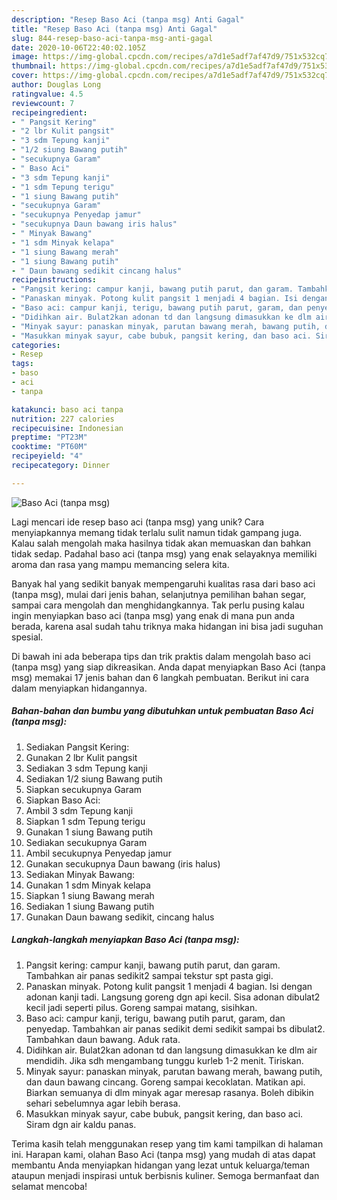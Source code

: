 ```yaml
---
description: "Resep Baso Aci (tanpa msg) Anti Gagal"
title: "Resep Baso Aci (tanpa msg) Anti Gagal"
slug: 844-resep-baso-aci-tanpa-msg-anti-gagal
date: 2020-10-06T22:40:02.105Z
image: https://img-global.cpcdn.com/recipes/a7d1e5adf7af47d9/751x532cq70/baso-aci-tanpa-msg-foto-resep-utama.jpg
thumbnail: https://img-global.cpcdn.com/recipes/a7d1e5adf7af47d9/751x532cq70/baso-aci-tanpa-msg-foto-resep-utama.jpg
cover: https://img-global.cpcdn.com/recipes/a7d1e5adf7af47d9/751x532cq70/baso-aci-tanpa-msg-foto-resep-utama.jpg
author: Douglas Long
ratingvalue: 4.5
reviewcount: 7
recipeingredient:
- " Pangsit Kering"
- "2 lbr Kulit pangsit"
- "3 sdm Tepung kanji"
- "1/2 siung Bawang putih"
- "secukupnya Garam"
- " Baso Aci"
- "3 sdm Tepung kanji"
- "1 sdm Tepung terigu"
- "1 siung Bawang putih"
- "secukupnya Garam"
- "secukupnya Penyedap jamur"
- "secukupnya Daun bawang iris halus"
- " Minyak Bawang"
- "1 sdm Minyak kelapa"
- "1 siung Bawang merah"
- "1 siung Bawang putih"
- " Daun bawang sedikit cincang halus"
recipeinstructions:
- "Pangsit kering: campur kanji, bawang putih parut, dan garam. Tambahkan air panas sedikit2 sampai tekstur spt pasta gigi."
- "Panaskan minyak. Potong kulit pangsit 1 menjadi 4 bagian. Isi dengan adonan kanji tadi. Langsung goreng dgn api kecil. Sisa adonan dibulat2 kecil jadi seperti pilus. Goreng sampai matang, sisihkan."
- "Baso aci: campur kanji, terigu, bawang putih parut, garam, dan penyedap. Tambahkan air panas sedikit demi sedikit sampai bs dibulat2. Tambahkan daun bawang. Aduk rata."
- "Didihkan air. Bulat2kan adonan td dan langsung dimasukkan ke dlm air mendidih. Jika sdh mengambang tunggu kurleb 1-2 menit. Tiriskan."
- "Minyak sayur: panaskan minyak, parutan bawang merah, bawang putih, dan daun bawang cincang. Goreng sampai kecoklatan. Matikan api. Biarkan semuanya di dlm minyak agar meresap rasanya. Boleh dibikin sehari sebelumnya agar lebih berasa."
- "Masukkan minyak sayur, cabe bubuk, pangsit kering, dan baso aci. Siram dgn air kaldu panas."
categories:
- Resep
tags:
- baso
- aci
- tanpa

katakunci: baso aci tanpa 
nutrition: 227 calories
recipecuisine: Indonesian
preptime: "PT23M"
cooktime: "PT60M"
recipeyield: "4"
recipecategory: Dinner

---
```



![Baso Aci (tanpa msg)](https://img-global.cpcdn.com/recipes/a7d1e5adf7af47d9/751x532cq70/baso-aci-tanpa-msg-foto-resep-utama.jpg)

Lagi mencari ide resep baso aci (tanpa msg) yang unik? Cara menyiapkannya memang tidak terlalu sulit namun tidak gampang juga. Kalau salah mengolah maka hasilnya tidak akan memuaskan dan bahkan tidak sedap. Padahal baso aci (tanpa msg) yang enak selayaknya memiliki aroma dan rasa yang mampu memancing selera kita.

Banyak hal yang sedikit banyak mempengaruhi kualitas rasa dari baso aci (tanpa msg), mulai dari jenis bahan, selanjutnya pemilihan bahan segar, sampai cara mengolah dan menghidangkannya. Tak perlu pusing kalau ingin menyiapkan baso aci (tanpa msg) yang enak di mana pun anda berada, karena asal sudah tahu triknya maka hidangan ini bisa jadi suguhan spesial.




Di bawah ini ada beberapa tips dan trik praktis dalam mengolah baso aci (tanpa msg) yang siap dikreasikan. Anda dapat menyiapkan Baso Aci (tanpa msg) memakai 17 jenis bahan dan 6 langkah pembuatan. Berikut ini cara dalam menyiapkan hidangannya.

<!--inarticleads1-->

##### Bahan-bahan dan bumbu yang dibutuhkan untuk pembuatan Baso Aci (tanpa msg):

1. Sediakan  Pangsit Kering:
1. Gunakan 2 lbr Kulit pangsit
1. Sediakan 3 sdm Tepung kanji
1. Sediakan 1/2 siung Bawang putih
1. Siapkan secukupnya Garam
1. Siapkan  Baso Aci:
1. Ambil 3 sdm Tepung kanji
1. Siapkan 1 sdm Tepung terigu
1. Gunakan 1 siung Bawang putih
1. Sediakan secukupnya Garam
1. Ambil secukupnya Penyedap jamur
1. Gunakan secukupnya Daun bawang (iris halus)
1. Sediakan  Minyak Bawang:
1. Gunakan 1 sdm Minyak kelapa
1. Siapkan 1 siung Bawang merah
1. Sediakan 1 siung Bawang putih
1. Gunakan  Daun bawang sedikit, cincang halus




<!--inarticleads2-->

##### Langkah-langkah menyiapkan Baso Aci (tanpa msg):

1. Pangsit kering: campur kanji, bawang putih parut, dan garam. Tambahkan air panas sedikit2 sampai tekstur spt pasta gigi.
1. Panaskan minyak. Potong kulit pangsit 1 menjadi 4 bagian. Isi dengan adonan kanji tadi. Langsung goreng dgn api kecil. Sisa adonan dibulat2 kecil jadi seperti pilus. Goreng sampai matang, sisihkan.
1. Baso aci: campur kanji, terigu, bawang putih parut, garam, dan penyedap. Tambahkan air panas sedikit demi sedikit sampai bs dibulat2. Tambahkan daun bawang. Aduk rata.
1. Didihkan air. Bulat2kan adonan td dan langsung dimasukkan ke dlm air mendidih. Jika sdh mengambang tunggu kurleb 1-2 menit. Tiriskan.
1. Minyak sayur: panaskan minyak, parutan bawang merah, bawang putih, dan daun bawang cincang. Goreng sampai kecoklatan. Matikan api. Biarkan semuanya di dlm minyak agar meresap rasanya. Boleh dibikin sehari sebelumnya agar lebih berasa.
1. Masukkan minyak sayur, cabe bubuk, pangsit kering, dan baso aci. Siram dgn air kaldu panas.




Terima kasih telah menggunakan resep yang tim kami tampilkan di halaman ini. Harapan kami, olahan Baso Aci (tanpa msg) yang mudah di atas dapat membantu Anda menyiapkan hidangan yang lezat untuk keluarga/teman ataupun menjadi inspirasi untuk berbisnis kuliner. Semoga bermanfaat dan selamat mencoba!
